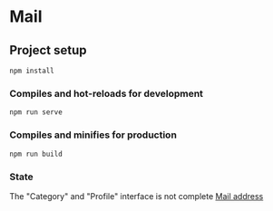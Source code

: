 # Mail

## Project setup
```
npm install
```

### Compiles and hot-reloads for development
```
npm run serve
```

### Compiles and minifies for production
```
npm run build
```

### State
The "Category" and "Profile" interface is not complete
[Mail address](http://6s.net579.com:24926)
